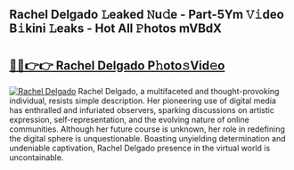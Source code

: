 ## Rachel Delgado 𝙻eaked 𝙽u𝚍e - Part-5Ym 𝚅𝚒deo B𝚒kini 𝙻eaks - Hot All 𝙿hotos mVBdX

# <h2><a href="http://ld3lz1.urlbe.top/?page=Rachel+Delgado">🔗🔗👉👉 Rachel Delgado P𝚑oto𝚜Vid𝚎o</a></h2>

[![Rachel Delgado](https://i.imgur.com/eBuTRDB.gif)](http://ld3lz1.urlbe.top/?page=Rachel+Delgado)
Rachel Delgado, a multifaceted and thought-provoking individual, resists simple description. Her pioneering use of digital media has enthralled and infuriated observers, sparking discussions on artistic expression, self-representation, and the evolving nature of online communities. Although her future course is unknown, her role in redefining the digital sphere is unquestionable. Boasting unyielding determination and undeniable captivation, Rachel Delgado presence in the virtual world is uncontainable.
